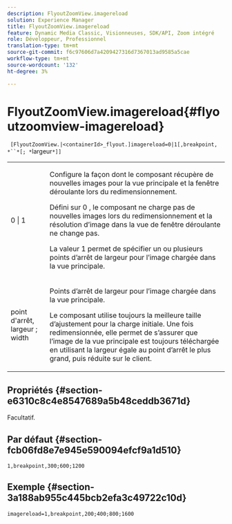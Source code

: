 ```yaml
---
description: FlyoutZoomView.imagereload
solution: Experience Manager
title: FlyoutZoomView.imagereload
feature: Dynamic Media Classic, Visionneuses, SDK/API, Zoom intégré
role: Développeur, Professionnel
translation-type: tm+mt
source-git-commit: f6c97606d7a4209427316d7367013ad9585a5cae
workflow-type: tm+mt
source-wordcount: '132'
ht-degree: 3%

---
```



# FlyoutZoomView.imagereload{#flyoutzoomview-imagereload}

` [FlyoutZoomView.|<containerId>_flyout.]imagereload=0|1[,breakpoint, *``*[; *`largeur`*]]`

<table id="table_7DA232CB62134078B788B9AB1452F363"> 
 <tbody> 
  <tr> 
   <td colname="col1"> <p> <span class="codeph"> 0 | 1 </span> </p> </td> 
   <td colname="col2"> <p> Configure la façon dont le composant récupère de nouvelles images pour la vue principale et la fenêtre déroulante lors du redimensionnement. </p> <p>Défini sur <span class="codeph"> 0 </span>, le composant ne charge pas de nouvelles images lors du redimensionnement et la résolution d’image dans la vue de fenêtre déroulante ne change pas. </p> <p>La valeur <span class="codeph"> 1 </span> permet de spécifier un ou plusieurs points d’arrêt de largeur pour l’image chargée dans la vue principale. </p> </td> 
  </tr> 
  <tr> 
   <td colname="col1"> <p> <span class="codeph"> point d'arrêt,  <span class="varname"> largeur  </span>;  <span class="varname"> width  </span> </span> </p> </td> 
   <td colname="col2"> <p>Points d’arrêt de largeur pour l’image chargée dans la vue principale. </p> <p>Le composant utilise toujours la meilleure taille d’ajustement pour la charge initiale. Une fois redimensionnée, elle permet de s’assurer que l’image de la vue principale est toujours téléchargée en utilisant la largeur égale au point d’arrêt le plus grand, puis réduite sur le client. </p> </td> 
  </tr> 
 </tbody> 
</table>

## Propriétés {#section-e6310c8c4e8547689a5b48ceddb3671d}

Facultatif.

## Par défaut {#section-fcb06fd8e7e945e590094efcf9a1d510}

`1,breakpoint,300;600;1200`

## Exemple {#section-3a188ab955c445bcb2efa3c49722c10d}

`imagereload=1,breakpoint,200;400;800;1600`
